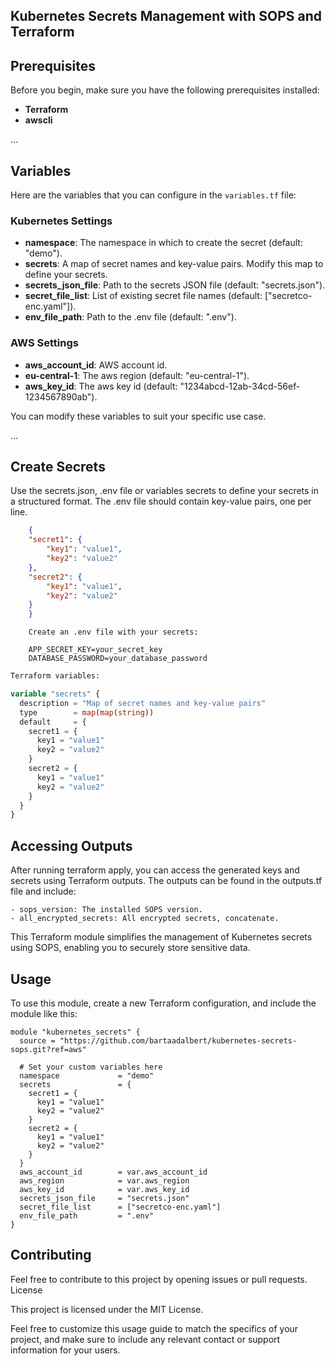 ## Kubernetes Secrets Management with SOPS and Terraform

## Prerequisites

Before you begin, make sure you have the following prerequisites installed:
- **Terraform**
- **awscli**

...

## Variables

Here are the variables that you can configure in the `variables.tf` file:

### Kubernetes Settings

- **namespace**: The namespace in which to create the secret (default: "demo").
- **secrets**: A map of secret names and key-value pairs. Modify this map to define your secrets.
- **secrets_json_file**: Path to the secrets JSON file (default: "secrets.json").
- **secret_file_list**: List of existing secret file names (default: ["secretco-enc.yaml"]).
- **env_file_path**: Path to the .env file (default: ".env").

### AWS Settings

- **aws_account_id**: AWS account id.
- **eu-central-1**: The aws region (default: "eu-central-1").
- **aws_key_id**: The aws key id (default: "1234abcd-12ab-34cd-56ef-1234567890ab").

You can modify these variables to suit your specific use case.

...

## Create Secrets

Use the secrets.json, .env file or variables secrets to define your secrets in a structured format. The .env file should contain key-value pairs, one per line.

```json
    {
    "secret1": {
        "key1": "value1",
        "key2": "value2"
    },
    "secret2": {
        "key1": "value1",
        "key2": "value2"
    }
    }
```
```env
    Create an .env file with your secrets:

    APP_SECRET_KEY=your_secret_key
    DATABASE_PASSWORD=your_database_password
```


```tf
Terraform variables:

variable "secrets" {
  description = "Map of secret names and key-value pairs"
  type        = map(map(string))
  default     = {
    secret1 = {
      key1 = "value1"
      key2 = "value2"
    }
    secret2 = {
      key1 = "value1"
      key2 = "value2"
    }
  }
}
```

## Accessing Outputs

After running terraform apply, you can access the generated keys and secrets using Terraform outputs. The outputs can be found in the outputs.tf file and include:

    - sops_version: The installed SOPS version.
    - all_encrypted_secrets: All encrypted secrets, concatenate.


This Terraform module simplifies the management of Kubernetes secrets using SOPS, enabling you to securely store sensitive data.

## Usage

To use this module, create a new Terraform configuration, and include the module like this:

```hcl
module "kubernetes_secrets" {
  source = "https://github.com/bartaadalbert/kubernetes-secrets-sops.git?ref=aws"

  # Set your custom variables here
  namespace             = "demo"
  secrets               = {
    secret1 = {
      key1 = "value1"
      key2 = "value2"
    }
    secret2 = {
      key1 = "value1"
      key2 = "value2"
    }
  }
  aws_account_id        = var.aws_account_id
  aws_region            = var.aws_region
  aws_key_id            = var.aws_key_id
  secrets_json_file     = "secrets.json"
  secret_file_list      = ["secretco-enc.yaml"]
  env_file_path         = ".env"
}
```


## Contributing

Feel free to contribute to this project by opening issues or pull requests.
License

This project is licensed under the MIT License.

Feel free to customize this usage guide to match the specifics of your project, and make sure to include any relevant contact or support information for your users.